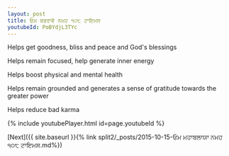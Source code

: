 ```yaml
---
layout: post
title: ਓਮ ਬਭਰਾਵੇ ਨਮਹ ੧੦੮ ਟਾਇਮਸ
youtubeId: PoBYdjL3TYc
---
```

 
 
Helps get goodness, bliss and peace and God's blessings
 
Helps remain focused, help generate inner energy 
 
Helps boost physical and mental health 
 
Helps remain grounded and generates a sense of gratitude towards the greater power 
 
Helps reduce bad karma
 
 
 
 


{% include youtubePlayer.html id=page.youtubeId %}
 
[Next]({{ site.baseurl }}{% link  split2/_posts/2015-10-15-ਓਮ ਮਹਾਬਲਾਯਾ ਨਮਹ ੧੦੮ ਟਾਇਮਸ.md%})
 

